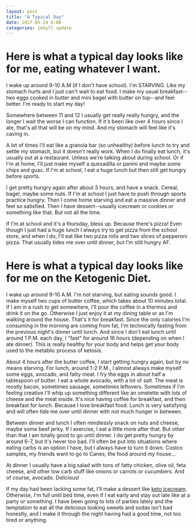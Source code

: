 ```yaml
---
layout: post
title: "A Typical Day"
date: 2017-05-24 6:00
categories: jekyll update
---
```

Here is what a typical day looks like for me, eating whatever I want.
=====================================================================

I wake up around 9-10 A.M (if I don't have school). I'm STARVING. Like my stomach hurts and I just can't wait to eat food. I make my usual breakfast--two eggs cooked in butter and mini bagel with butter on top--and feel better. I'm ready to start my day!

Somewhere between 11 and 12 I usually get really really hungry, and the longer I wait the worse I can function. If it's been like over 4 hours since I ate, that's all that will be on my mind. And my stomach will feel like it's caving in.

A lot of times I'll eat like a granola bar (so unhealthy) before lunch to try and settle my stomach, but it doesn't really work. When I do finally eat lunch, it's usually out at a restaurant. Unless we're talking about during school. Or if I'm at home, I'll just make myself a quesadilla or panini and maybe some chips and guac. If I'm at school, I eat a huge lunch but then still get hungry before sports.

I get pretty hungry again after about 3 hours, and have a snack. Cereal, bagel, maybe some nuts. If I'm at school I just have to push through sports practice hungry. Then I come home starving and eat a massive dinner and feel so satisfied. Then I have dessert--usually icecream or cookies or something like that. But not all the time.

If I'm at school and it's a thursday, bless up. Because there's pizza! Even though I just had a huge lunch I always try to get pizza from the school store, and when I do, I'll eat like two pizza rolls and two slices of pepperoni pizza. That usually tides me over until dinner, but I'm still hungry AF.


Here is what a typical day looks like for me on the Ketogenic Diet.
===================================================================

I wake up around 9-10 A.M. I'm not starving, but eating sounds good. I make myself two cups of butter coffee, which takes about 10 minutes total. If I am in a rush to get somewhere, I'll pour the coffee in a thermos and drink it on the go. Otherwise I just enjoy it at my dining table or as I'm walking around the house. That's it for breakfast. Since the only calories I'm consuming in the morning are coming from fat, I'm technically fasting from the previous night's dinner until lunch. And since I don't eat lunch until around 1 P.M. each day, I "fast" for around 16 hours (depending on when I ate dinner). This is really healthy for your body and helps get your body used to the metablic process of ketosis.

About 4 hours after the butter coffee, I start getting hungry again, but by no means starving. For lunch, around 1-2 P.M., I almost always make myself some eggs, avocado, and fatty meat. I fry the eggs in about half a tablespoon of butter. I eat a whole avocado, with a lot of salt. The meat is mostly bacon, sometimes sausage, sometimes leftovers. Sometimes if I'm feeling creative I'll whip up something different like an omelette with lots of cheese and the meat inside. It's nice having coffee for breakfast, and then breakfast for lunch. Because I love breakfast food. Lunch is very satisfying and will often tide me over until dinner with not much hunger in between.

Between dinner and lunch I often mindlessly snack on nuts and cheese, maybe some beef jerky. If I exercise, I eat a little more after that. But other than that I am totally good to go until dinner. I do get pretty hungry by around 6-7, but it's never too bad. I'll often be put into situations where eating carbs is an option I have, but I always have to turn it down. Costco samples, my friends want to go to Canes, the food around my house...

At dinner I usually have a big salad with tons of fatty chicken, olive oil, feta cheese, and other low carb stuff like onions or carrots or cucumbers. And of course, avocado. Delicious!

If my day had been lacking some fat, I'll make a dessert like [keto icecream](https://wksheehan.github.io/ketogenicdiet/eating#icecream). Otherwise, I'm full until bed time, even if I eat early and stay out late like at a party or something. I have been going to lots of parties lately and the temptation to eat all the delicious looking sweets and sodas isn't bad honestly, and I make it through the night having had a good time, not too tired or anything.
